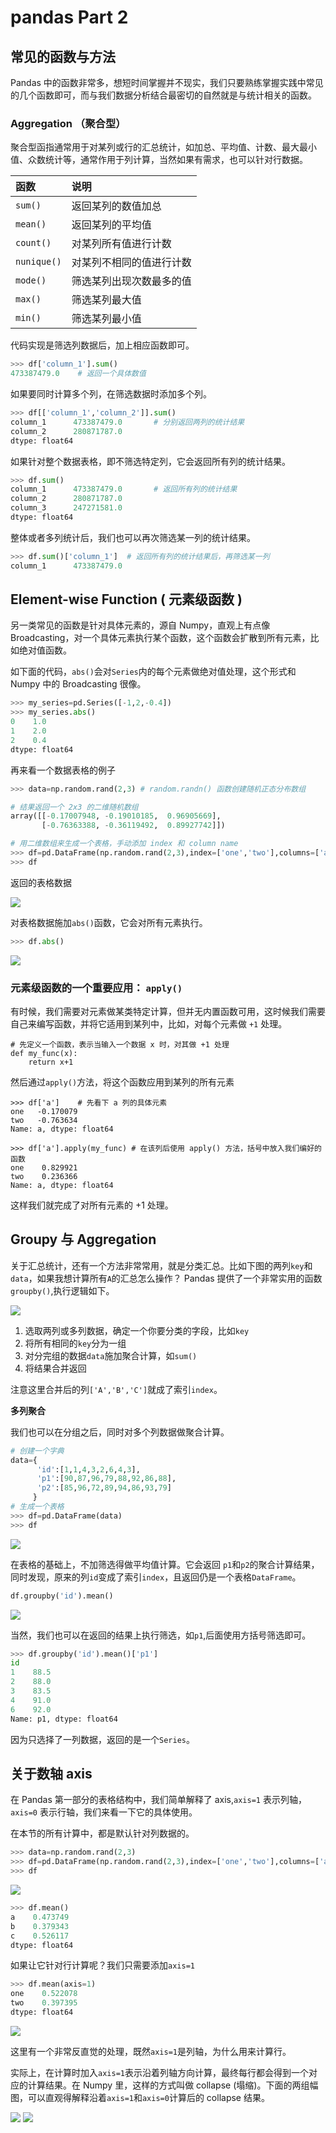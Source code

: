 # pandas Part 2

## 常见的函数与方法

Pandas 中的函数非常多，想短时间掌握并不现实，我们只要熟练掌握实践中常见的几个函数即可，而与我们数据分析结合最密切的自然就是与统计相关的函数。

### Aggregation （聚合型）

聚合型函指通常用于对某列或行的汇总统计，如加总、平均值、计数、最大最小值、众数统计等，通常作用于列计算，当然如果有需求，也可以针对行数据。

| 函数 | 说明 |
| :--- | :--- |
| `sum()` | 返回某列的数值加总 |
| `mean()` | 返回某列的平均值 |
| `count()` | 对某列所有值进行计数 |
| `nunique()` | 对某列不相同的值进行计数 |
| `mode()` | 筛选某列出现次数最多的值 |
| `max()` | 筛选某列最大值 |
| `min()` | 筛选某列最小值 |

代码实现是筛选列数据后，加上相应函数即可。

```python
>>> df['column_1'].sum()
473387479.0    # 返回一个具体数值
```

如果要同时计算多个列，在筛选数据时添加多个列。

```python
>>> df[['column_1','column_2']].sum()
column_1      473387479.0       # 分别返回两列的统计结果
column_2      280871787.0
dtype: float64
```

如果针对整个数据表格，即不筛选特定列，它会返回所有列的统计结果。

```python
>>> df.sum()
column_1      473387479.0       # 返回所有列的统计结果
column_2      280871787.0
column_3      247271581.0
dtype: float64
```

整体或者多列统计后，我们也可以再次筛选某一列的统计结果。

```python
>>> df.sum()['column_1']  # 返回所有列的统计结果后，再筛选某一列
column_1      473387479.0
```

## Element-wise Function \( 元素级函数 \)

另一类常见的函数是针对具体元素的，源自 Numpy，直观上有点像 Broadcasting，对一个具体元素执行某个函数，这个函数会扩散到所有元素，比如绝对值函数。

如下面的代码，`abs()`会对`Series`内的每个元素做绝对值处理，这个形式和 Numpy 中的 Broadcasting 很像。

```python
>>> my_series=pd.Series([-1,2,-0.4])
>>> my_series.abs()
0    1.0
1    2.0
2    0.4
dtype: float64
```

再来看一个数据表格的例子

```python
>>> data=np.random.rand(2,3) # random.randn() 函数创建随机正态分布数组

# 结果返回一个 2x3 的二维随机数组
array([[-0.17007948, -0.19010185,  0.96905669],
       [-0.76363388, -0.36119492,  0.89927742]])

# 用二维数组来生成一个表格，手动添加 index 和 column name               
>>> df=pd.DataFrame(np.random.rand(2,3),index=['one','two'],columns=['a','b','c'])
>>> df
```

返回的表格数据

![](../.gitbook/assets/10.png)

对表格数据施加`abs()`函数，它会对所有元素执行。

```python
>>> df.abs()
```

![](../.gitbook/assets/11.png)

### 元素级函数的一个重要应用： `apply()`

有时候，我们需要对元素做某类特定计算，但并无内置函数可用，这时候我们需要自己来编写函数，并将它适用到某列中，比如，对每个元素做 `+1` 处理。

```text
# 先定义一个函数，表示当输入一个数据 x 时，对其做 +1 处理
def my_func(x):
    return x+1
```

然后通过`apply()`方法，将这个函数应用到某列的所有元素

```text
>>> df['a']    # 先看下 a 列的具体元素
one   -0.170079
two   -0.763634
Name: a, dtype: float64

>>> df['a'].apply(my_func) # 在该列后使用 apply() 方法，括号中放入我们编好的函数
one    0.829921
two    0.236366
Name: a, dtype: float64
```

这样我们就完成了对所有元素的 +1 处理。

## Groupy 与 Aggregation

关于汇总统计，还有一个方法非常常用，就是分类汇总。比如下图的两列`key`和`data`，如果我想计算所有`A`的汇总怎么操作？ Pandas 提供了一个非常实用的函数`groupby()`,执行逻辑如下。

![](../.gitbook/assets/aggr.png)

1. 选取两列或多列数据，确定一个你要分类的字段，比如`key`
2. 将所有相同的`key`分为一组
3. 对分完组的数据`data`施加聚合计算，如`sum()` 
4. 将结果合并返回

注意这里合并后的列`['A','B','C']`就成了索引`index`。

**多列聚合**

我们也可以在分组之后，同时对多个列数据做聚合计算。

```python
# 创建一个字典
data={
      'id':[1,1,4,3,2,6,4,3],
      'p1':[90,87,96,79,88,92,86,88],
      'p2':[85,96,72,89,94,86,93,79]
     }
# 生成一个表格
>>> df=pd.DataFrame(data) 
>>> df
```

![](../.gitbook/assets/12.png)

在表格的基础上，不加筛选得做平均值计算。它会返回 `p1`和`p2`的聚合计算结果，同时发现，原来的列`id`变成了索引`index`，且返回仍是一个表格`DataFrame`。

```python
df.groupby('id').mean()
```

![](../.gitbook/assets/13.png)

当然，我们也可以在返回的结果上执行筛选，如`p1`,后面使用方括号筛选即可。

```python
>>> df.groupby('id').mean()['p1']
id
1    88.5
2    88.0
3    83.5
4    91.0
6    92.0
Name: p1, dtype: float64
```

因为只选择了一列数据，返回的是一个`Series`。

## 关于数轴 axis

在 Pandas 第一部分的表格结构中，我们简单解释了 axis,`axis=1` 表示列轴，`axis=0` 表示行轴，我们来看一下它的具体使用。

在本节的所有计算中，都是默认针对列数据的。

```python
>>> data=np.random.rand(2,3) 
>>> df=pd.DataFrame(np.random.rand(2,3),index=['one','two'],columns=['a','b','c'])
>>> df
```

![](../.gitbook/assets/10%20%281%29.png)

```python
>>> df.mean()
a    0.473749
b    0.379343
c    0.526117
dtype: float64
```

如果让它针对行计算呢？我们只需要添加`axis=1`

```python
>>> df.mean(axis=1)
one    0.522078
two    0.397395
dtype: float64
```

![](../.gitbook/assets/axi_1.png)

这里有一个非常反直觉的处理，既然`axis=1`是列轴，为什么用来计算行。

实际上，在计算时加入`axis=1`表示沿着列轴方向计算，最终每行都会得到一个对应的计算结果。在 Numpy 里，这样的方式叫做 collapse \(塌缩\)。下面的两组幅图，可以直观得解释沿着`axis=1`和`axis=0`计算后的 collapse 结果。

![](../.gitbook/assets/collapse.png) ![](../.gitbook/assets/col.png)

